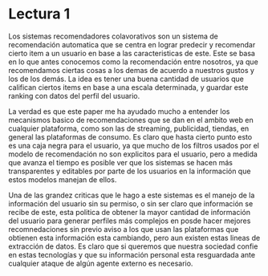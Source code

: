 # Lectura 1

Los sistemas recomendadores colavorativos son un sistema de recomendación automatica que se centra en lograr predecir y recomendar cierto item a un usuario en base a las caracteristicas de este. Este se basa en lo que antes conocemos como la recomendación entre nosotros, ya que recomendamos ciertas cosas a los demas de acuerdo a nuestros gustos y los de los demás. La idea es tener una buena cantidad de usuarios que califican ciertos items en base a una escala determinada, y guardar este ranking con datos del perfil del usuario. 

La verdad es que este paper me ha ayudado mucho a entender los mecanismos basico de recomendaciones que se dan en el ambito web en cualquier plataforma, como son las de streaming, publicidad, tiendas, en general las plataformas de consumo. Es claro que hasta cierto punto esto es una caja negra para el usuario, ya que mucho de los filtros usados por el modelo de recomendación no son explicitos para el usuario, pero a medida que avanza el tiempo es posible ver que los sistemas se hacen más transparentes y editables por parte de los usuarios en la información que estos modelos manejan de ellos.

Una de las grandez criticas que le hago a este sistemas es el manejo de la información del usuario sin su permiso, o sin ser claro que información se recibe de este, esta politica de obtener la mayor cantidad de información del usuario para generar perfiles más complejos en posde hacer mejores recomnedaciones sin previo aviso a los que usan las plataformas que obtienen esta información esta cambiando, pero aun existen estas lineas de extracción de datos. Es claro que si queremos que nuestra sociedad confie en estas tecnologías y que su información personal esta resguardada ante cualquier ataque de algún agente externo es necesario.
